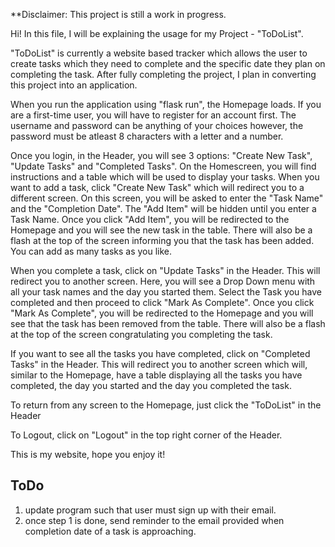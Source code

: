 **Disclaimer: This project is still a work in progress. 

Hi! In this file, I will be explaining the usage for my Project - "ToDoList". 

"ToDoList" is currently a website based tracker which allows the user to create tasks which they need to complete and the specific date they plan on completing the task. After fully completing the project, I plan in converting this project into an application.

When you run the application using "flask run", the Homepage loads. If you are a first-time user, you will have to register for an account first.
The username and password can be anything of your choices however, the password must be atleast 8 characters with a letter and a number.

Once you login, in the Header, you will see 3 options: "Create New Task", "Update Tasks" and "Completed Tasks". On the Homescreen, you will find
instructions and a table which will be used to display your tasks. When you want to add a task, click "Create New Task" which will redirect
you to a different screen. On this screen, you will be asked to enter the "Task Name" and the "Completion Date". The "Add Item" will be hidden until
you enter a Task Name. Once you click "Add Item", you will be redirected to the Homepage and you will see the new task in the table. There will
also be a flash at the top of the screen informing you that the task has been added. You can add as many tasks as you like.

When you complete a task, click on "Update Tasks" in the Header. This will redirect you to another screen. Here, you will see a Drop Down menu
with all your task names and the day you started them. Select the Task you have completed and then proceed to click "Mark As Complete". Once you click
"Mark As Complete", you will be redirected to the Homepage and you will see that the task has been removed from the table. There will also be a flash
at the top of the screen congratulating you completing the task.

If you want to see all the tasks you have completed, click on "Completed Tasks" in the Header. This will redirect you to another screen which will,
similar to the Homepage, have a table displaying all the tasks you have completed, the day you started and the day you completed the task.

To return from any screen to the Homepage, just click the "ToDoList" in the Header

To Logout, click on "Logout" in the top right corner of the Header.

This is my website, hope you enjoy it!

## ToDo
1. update program such that user must sign up with their email.
2. once step 1 is done, send reminder to the email provided when completion date of a task is approaching.
